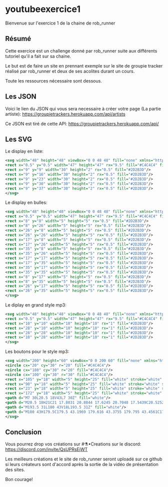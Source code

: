 # youtubeexercice1

Bienvenue sur l'exercice 1 de la chaine de rob_runner

## Résumé

Cette exercice est un challenge donné par rob_runner suite aux différents tutoriel qu'il a fait sur sa chaine.

Le but est de faire un site en prennant exemple sur le site de groupie tracker réalisé par rob_runner et deux de ses acolites durant un cours.

Toute les ressources nécessaire sont dessous.

## Les JSON

Voici le lien du JSON qui vous sera necessaire à créer votre page (La partie artiste): https://groupietrackers.herokuapp.com/api/artists

Ce JSON est tiré de cette API: https://groupietrackers.herokuapp.com/api/

## Les SVG

Le display en liste:
```svg
<svg width="48" height="48" viewBox="0 0 48 48" fill="none" xmlns="http://www.w3.org/2000/svg">
<rect x="0.5" y="0.5" width="47" height="47" rx="9.5" fill="#C4C4C4" fill-opacity="0.23" stroke="#B1B1B1"/>
<rect x="9" y="9" width="30" height="2" rx="0.5" fill="#2D2B3D"/>
<rect x="9" y="16" width="30" height="2" rx="0.5" fill="#2D2B3D"/>
<rect x="9" y="23" width="30" height="2" rx="0.5" fill="#2D2B3D"/>
<rect x="9" y="30" width="30" height="2" rx="0.5" fill="#2D2B3D"/>
<rect x="9" y="37" width="30" height="2" rx="0.5" fill="#2D2B3D"/>
</svg>
```

Le display en bulles:
```svg
<svg width="48" height="48" viewBox="0 0 48 48" fill="none" xmlns="http://www.w3.org/2000/svg">
<rect x="0.5" y="0.5" width="47" height="47" rx="9.5" fill="#C4C4C4" fill-opacity="0.23" stroke="#B1B1B1"/>
<rect x="8" y="8" width="5" height="5" rx="0.5" fill="#2D2B3D"/>
<rect x="8" y="26" width="5" height="5" rx="0.5" fill="#2D2B3D"/>
<rect x="26" y="8" width="5" height="5" rx="0.5" fill="#2D2B3D"/>
<rect x="26" y="26" width="5" height="5" rx="0.5" fill="#2D2B3D"/>
<rect x="17" y="8" width="5" height="5" rx="0.5" fill="#2D2B3D"/>
<rect x="17" y="26" width="5" height="5" rx="0.5" fill="#2D2B3D"/>
<rect x="35" y="8" width="5" height="5" rx="0.5" fill="#2D2B3D"/>
<rect x="35" y="26" width="5" height="5" rx="0.5" fill="#2D2B3D"/>
<rect x="17" y="17" width="5" height="5" rx="0.5" fill="#2D2B3D"/>
<rect x="17" y="35" width="5" height="5" rx="0.5" fill="#2D2B3D"/>
<rect x="35" y="17" width="5" height="5" rx="0.5" fill="#2D2B3D"/>
<rect x="35" y="35" width="5" height="5" rx="0.5" fill="#2D2B3D"/>
<rect x="8" y="17" width="5" height="5" rx="0.5" fill="#2D2B3D"/>
<rect x="8" y="35" width="5" height="5" rx="0.5" fill="#2D2B3D"/>
<rect x="26" y="17" width="5" height="5" rx="0.5" fill="#2D2B3D"/>
<rect x="26" y="35" width="5" height="5" rx="0.5" fill="#2D2B3D"/>
</svg>
```

Le diplay en grand style mp3:
```svg
<svg width="48" height="48" viewBox="0 0 48 48" fill="none" xmlns="http://www.w3.org/2000/svg">
<rect x="0.5" y="0.5" width="47" height="47" rx="9.5" fill="#C4C4C4" fill-opacity="0.23" stroke="#B1B1B1"/>
<rect x="10" y="10" width="10" height="10" rx="1" fill="#2D2B3D"/>
<rect x="28" y="10" width="10" height="10" rx="1" fill="#2D2B3D"/>
<rect x="28" y="28" width="10" height="10" rx="1" fill="#2D2B3D"/>
<rect x="10" y="28" width="10" height="10" rx="1" fill="#2D2B3D"/>
</svg>
```

Les boutons pour le style mp3:
```svg
<svg width="200" height="60" viewBox="0 0 200 60" fill="none" xmlns="http://www.w3.org/2000/svg">
<circle cx="20" cy="30" r="20" fill="#C4C4C4"/>
<circle cx="180" cy="30" r="20" fill="#C4C4C4"/>
<circle cx="100" cy="30" r="30" fill="#C4C4C4"/>
<rect x="105" y="18" width="5" height="25" fill="white" stroke="white" stroke-linejoin="round"/>
<rect x="90" y="18" width="5" height="25" fill="white" stroke="white" stroke-linejoin="round"/>
<rect x="23" y="18" width="5" height="25" fill="white" stroke="white" stroke-linejoin="round"/>
<rect x="172" y="18" width="5" height="25" fill="white" stroke="white" stroke-linejoin="round"/>
<path d="M7 30L20.5 18V43L7 30Z" fill="white"/>
<path d="M20.5 18H21C21 17.8031 20.8844 17.6245 20.7048 17.5439C20.5252 17.4632 20.315 17.4955 20.1678 17.6263L20.5 18ZM7 30L6.66782 29.6263C6.56367 29.7189 6.50288 29.8507 6.5001 29.99C6.49732 30.1293 6.55281 30.2635 6.65318 30.3602L7 30ZM20.5 43L20.1532 43.3602C20.2976 43.4992 20.5112 43.5386 20.6957 43.4601C20.8802 43.3816 21 43.2005 21 43H20.5ZM20.1678 17.6263L6.66782 29.6263L7.33218 30.3737L20.8322 18.3737L20.1678 17.6263ZM6.65318 30.3602L20.1532 43.3602L20.8468 42.6398L7.34682 29.6398L6.65318 30.3602ZM21 43V18H20V43H21Z" fill="white"/>
<path d="M193.5 31L180 43V18L193.5 31Z" fill="white"/>
<path d="M180 43H179.5C179.5 43.1969 179.616 43.3755 179.795 43.4561C179.975 43.5368 180.185 43.5045 180.332 43.3737L180 43ZM193.5 31L193.832 31.3737C193.936 31.2811 193.997 31.1493 194 31.01C194.003 30.8707 193.947 30.7365 193.847 30.6398L193.5 31ZM180 18L180.347 17.6398C180.202 17.5008 179.989 17.4614 179.804 17.5399C179.62 17.6184 179.5 17.7995 179.5 18H180ZM180.332 43.3737L193.832 31.3737L193.168 30.6263L179.668 42.6263L180.332 43.3737ZM193.847 30.6398L180.347 17.6398L179.653 18.3602L193.153 31.3602L193.847 30.6398ZM179.5 18V43H180.5V18H179.5Z" fill="white"/>
</svg>
```

## Conclusion

Vous pourrez drop vos créations sur #⚗️•Creations sur le discord: https://discord.com/invite/QsUPRsEjWT

Les meilleurs créations et le site de rob_runner seront uploadé sur ce github si leurs créateurs sont d'accord après la sortie de la vidéo de présentation des sites.

Bon courage!
